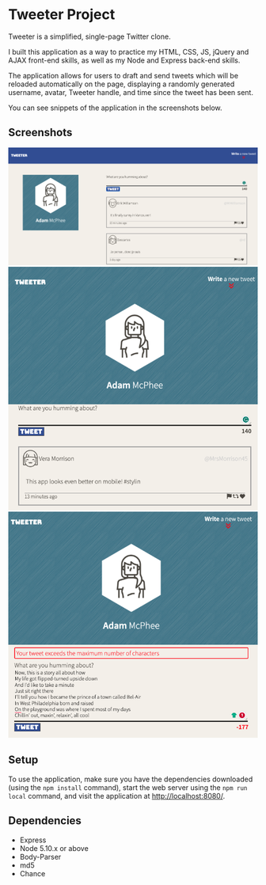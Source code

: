 # Tweeter Project

Tweeter is a simplified, single-page Twitter clone.

I built this application as a way to practice my HTML, CSS, JS, jQuery and AJAX front-end skills, as well as my Node and Express back-end skills.

The application allows for users to draft and send tweets which will be reloaded automatically on the page, displaying a randomly generated username, avatar, Tweeter handle, and time since the tweet has been sent. 


You can see snippets of the application in the screenshots below.

## Screenshots

!['Screenshot of desktop version of application.](https://github.com/adkmcphee/tweeter/blob/master/docs/Tweeter-Page.png?raw=true)
!['Screenshot of mobile/tablet version of application.](https://github.com/adkmcphee/tweeter/blob/master/docs/Tweeter-Mobile%20and%20Tablet.png?raw=true)
!['Screenshot of example error of tweet that is too long.'](https://github.com/adkmcphee/tweeter/blob/152c481a5fc4be5cd12542ee1edae6096f7a82e9/docs/Tweeter-Keep%20It%20Short.png?raw=true)

## Setup

To use the application, make sure you have the dependencies downloaded (using the `npm install` command), start the web server using the `npm run local` command, and visit the application at <http://localhost:8080/>.

## Dependencies

- Express
- Node 5.10.x or above
- Body-Parser
- md5
- Chance

